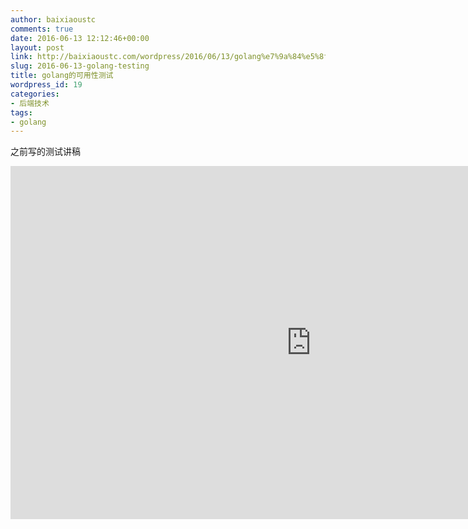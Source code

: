 ```yaml
---
author: baixiaoustc
comments: true
date: 2016-06-13 12:12:46+00:00
layout: post
link: http://baixiaoustc.com/wordpress/2016/06/13/golang%e7%9a%84%e5%8f%af%e7%94%a8%e6%80%a7%e6%b5%8b%e8%af%95/
slug: 2016-06-13-golang-testing
title: golang的可用性测试
wordpress_id: 19
categories:
- 后端技术
tags:
- golang
---
```


之前写的测试讲稿

<iframe src='https://onedrive.live.com/embed?cid=72ADB35B7D43F7CE&amp;resid=72ADB35B7D43F7CE%21106&amp;authkey=AIGBev1Vy8RMw90&amp;em=2&amp;wdAr=1.7777777777777777' width='962px' height='565px' frameborder='0'>这是嵌入 <a target='_blank' href='https://office.com'>Microsoft Office</a> 演示文稿，由 <a target='_blank' href='https://office.com/webapps'>Office Online</a> 支持。 </iframe>
